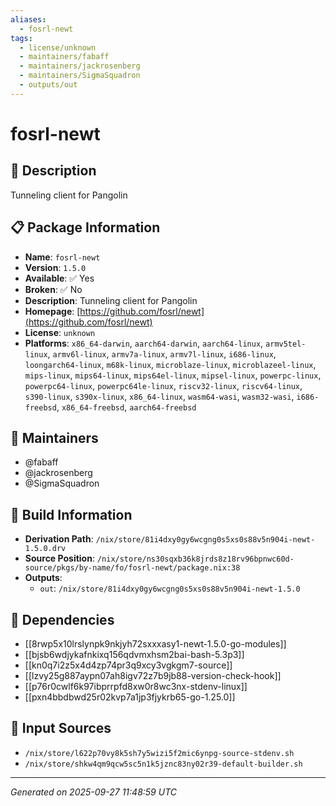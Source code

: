 ```yaml
---
aliases:
  - fosrl-newt
tags:
  - license/unknown
  - maintainers/fabaff
  - maintainers/jackrosenberg
  - maintainers/SigmaSquadron
  - outputs/out
---
```


# fosrl-newt

## 📝 Description

Tunneling client for Pangolin

## 📋 Package Information

- **Name**: `fosrl-newt`
- **Version**: `1.5.0`
- **Available**: ✅ Yes
- **Broken**: ✅ No
- **Description**: Tunneling client for Pangolin
- **Homepage**: [https://github.com/fosrl/newt](https://github.com/fosrl/newt)
- **License**: `unknown`
- **Platforms**: `x86_64-darwin`, `aarch64-darwin`, `aarch64-linux`, `armv5tel-linux`, `armv6l-linux`, `armv7a-linux`, `armv7l-linux`, `i686-linux`, `loongarch64-linux`, `m68k-linux`, `microblaze-linux`, `microblazeel-linux`, `mips-linux`, `mips64-linux`, `mips64el-linux`, `mipsel-linux`, `powerpc-linux`, `powerpc64-linux`, `powerpc64le-linux`, `riscv32-linux`, `riscv64-linux`, `s390-linux`, `s390x-linux`, `x86_64-linux`, `wasm64-wasi`, `wasm32-wasi`, `i686-freebsd`, `x86_64-freebsd`, `aarch64-freebsd`
## 👥 Maintainers

- @fabaff
- @jackrosenberg
- @SigmaSquadron


## 🔧 Build Information

- **Derivation Path**: `/nix/store/81i4dxy0gy6wcgng0s5xs0s88v5n904i-newt-1.5.0.drv`
- **Source Position**: `/nix/store/ns30sqxb36k8jrds8z18rv96bpnwc60d-source/pkgs/by-name/fo/fosrl-newt/package.nix:38`
- **Outputs**:
  - `out`:  `/nix/store/81i4dxy0gy6wcgng0s5xs0s88v5n904i-newt-1.5.0`

## 🔗 Dependencies

- [[8rwp5x10lrslynpk9nkjyh72sxxxasy1-newt-1.5.0-go-modules]]
- [[bjsb6wdjykafnkixq156qdvmxhsm2bai-bash-5.3p3]]
- [[kn0q7i2z5x4d4zp74pr3q9xcy3vgkgm7-source]]
- [[lzvy25g887aypn07ah8igv72z7b9jb88-version-check-hook]]
- [[p76r0cwlf6k97ibprrpfd8xw0r8wc3nx-stdenv-linux]]
- [[pxn4bbdbwd25r02kvp7a1jp3fjykrb65-go-1.25.0]]

## 📁 Input Sources

- `/nix/store/l622p70vy8k5sh7y5wizi5f2mic6ynpg-source-stdenv.sh`
- `/nix/store/shkw4qm9qcw5sc5n1k5jznc83ny02r39-default-builder.sh`

---
*Generated on 2025-09-27 11:48:59 UTC*
